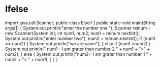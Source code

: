# Ifelse
import java.util.Scanner;
public class Elseif {
    public static void main(String args[]) {
        System.out.println("enter the number one ");
        Scanner reinum = new Scanner(System.in);
        int num1, num2;
        num1 = reinum.nextInt();
        System.out.println("enter number two");
        num2 = reinum.nextInt();
        if (num1 == num2) {
            System.out.println("we are same");
        } else if (num1 >num2) {
            System.out.println(" num1:- I am grater than number 2  " + num1 + ">" + num2);
        } else {
            System.out.println("num2:- I am grater than number 1   " + num2 + "> " + num1);
        }
    }
}
